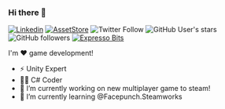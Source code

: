 ### Hi there 👋
[![Linkedin](https://img.shields.io/badge/Linkedin-blue?style=flat&logo=linkedin)](https://www.linkedin.com/in/rafael-morais-correa-b1ab7a81/)
[![AssetStore](https://img.shields.io/badge/Unity_Asset_Store-black?style=flat&logo=unity)](https://assetstore.unity.com/publishers/39910)
![Twitter Follow](https://img.shields.io/twitter/follow/scriptsengineer?style=flat&logo=twitter)
![GitHub User's stars](https://img.shields.io/github/stars/scriptsengineer?style=flat&logo=github)
![GitHub followers](https://img.shields.io/github/followers/scriptsengineer?style=flat&logo=github)
[![Expresso Bits](https://img.shields.io/badge/Expresso_Bits-red?&style=flat&logo=web)](https://expressobits.com.br)

I'm ❤️ game development!

- ⚡ Unity Expert
- 👨‍💻 C# Coder
- 🔭 I’m currently working on new multiplayer game to steam!
- 🌱 I’m currently learning @Facepunch.Steamworks

<!--
**ScriptsEngineer/ScriptsEngineer** is a ✨ _special_ ✨ repository because its `README.md` (this file) appears on your GitHub profile.




- 👯 I’m looking to collaborate on ...
- 🤔 I’m looking for help with ...
- 💬 Ask me about ...
- 📫 How to reach me: ...
- 😄 Pronouns: ...
- ⚡ Fun fact: ...
-->
